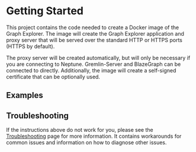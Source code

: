 # Getting Started

This project contains the code needed to create a Docker image of the Graph
Explorer. The image will create the Graph Explorer application and proxy server
that will be served over the standard HTTP or HTTPS ports (HTTPS by default).

The proxy server will be created automatically, but will only be necessary if
you are connecting to Neptune. Gremlin-Server and BlazeGraph can be connected to
directly. Additionally, the image will create a self-signed certificate that can
be optionally used.

## Examples

## Troubleshooting

If the instructions above do not work for you, please see the
[Troubleshooting](../troubleshooting.md) page for more information. It contains
workarounds for common issues and information on how to diagnose other issues.
